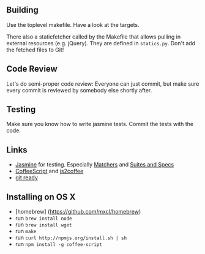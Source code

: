 Building
--------

Use the toplevel makefile. Have a look at the targets.

There also a staticfetcher called by the Makefile that allows pulling in external resources (e.g. jQuery). They are defined in `statics.py`. Don't add the fetched files to Git!


Code Review
-----------

Let's do semi-proper code review: Everyone can just commit, but make sure every commit is reviewed by somebody else shortly after.


Testing
-------

Make sure you know how to write jasmine tests. Commit the tests with the code.


Links
-----

* [Jasmine](https://github.com/pivotal/jasmine/wiki) for testing. Especially [Matchers](https://github.com/pivotal/jasmine/wiki/Matchers) and [Suites and Specs](https://github.com/pivotal/jasmine/wiki/Suites-and-specs)
* [CoffeeScript](http://js2coffee.org) and [js2coffee](http://js2coffee.org)
* [git ready](http://gitready.com)

Installing on OS X
------------------
* [homebrew] (https://github.com/mxcl/homebrew)
* run ```brew install node```
* run ```brew install wget```
* run ```make```
* run ```curl http://npmjs.org/install.sh | sh```
* run ```npm install -g coffee-script```